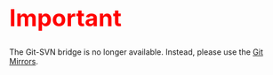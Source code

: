  <a name="top"></a>

<h1 style="font-size: 300%; color: red;">Important</h1>

The Git-SVN bridge is no longer available.  Instead, please use the
[Git Mirrors](../git-mirrors/).
